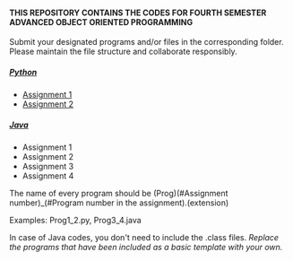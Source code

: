 #### THIS REPOSITORY CONTAINS THE CODES FOR FOURTH SEMESTER ADVANCED OBJECT ORIENTED PROGRAMMING
Submit your designated programs and/or files in the corresponding folder. Please maintain the file structure and collaborate responsibly.

##### [Python](https://github.com/CubixPro/Advanced_OOPs/tree/master/Python) 
* [Assignment 1](https://github.com/CubixPro/Advanced_OOPs/tree/master/Python/Assignment%201)
* [Assignment 2](https://github.com/CubixPro/Advanced_OOPs/tree/master/Python/Assignment%202)

##### [Java](https://github.com/CubixPro/Advanced_OOPs/tree/master/Java)
* Assignment 1
* Assignment 2
* Assignment 3
* Assignment 4

The name of every program should be (Prog)(#Assignment number)_(#Program number in the assignment).(extension)  

Examples: Prog1_2.py, Prog3_4.java  

In case of Java codes, you don't need to include the .class files. _Replace the programs that have been included as a basic template with your own._